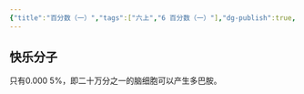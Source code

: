 ```yaml
---
{"title":"百分数（一）","tags":["六上","6 百分数（一）"],"dg-publish":true,"permalink":"/5 课时设计/6a 百分数（一）/","dgPassFrontmatter":true,"noteIcon":""}
---
```



## 快乐分子

只有0.000 5%，即二十万分之一的脑细胞可以产生多巴胺。